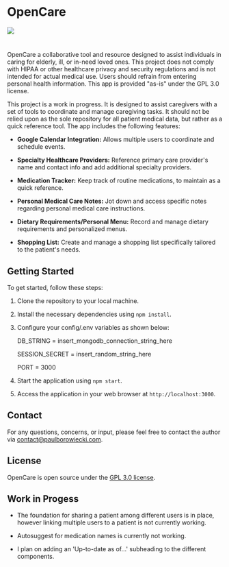 # OpenCare

![](https://github.com/borojetski/OpenCare/blob/main/loop.gif)

#

OpenCare a collaborative tool and resource designed to assist individuals in caring for elderly, ill, or in-need loved ones. This project does not comply with HIPAA or other healthcare privacy and security regulations and is not intended for actual medical use. Users should refrain from entering personal health information. This app is provided "as-is" under the GPL 3.0 license.

This project is a work in progress. It is designed to assist caregivers with a set of tools to coordinate and manage caregiving tasks. It should not be relied upon as the sole repository for all patient medical data, but rather as a quick reference tool. The app includes the following features:

- **Google Calendar Integration:** Allows multiple users to coordinate and schedule events.

- **Specialty Healthcare Providers:** Reference primary care provider's name and contact info and add additional specialty providers.

- **Medication Tracker:** Keep track of routine medications, to maintain as a quick reference.

- **Personal Medical Care Notes:** Jot down and access specific notes regarding personal medical care instructions.

- **Dietary Requirements/Personal Menu:** Record and manage dietary requirements and personalized menus.

- **Shopping List:** Create and manage a shopping list specifically tailored to the patient's needs.


## Getting Started

To get started, follow these steps:

1. Clone the repository to your local machine.

2. Install the necessary dependencies using `npm install`.

3. Configure your config/.env variables as shown below:

   DB_STRING = insert_mongodb_connection_string_here

   SESSION_SECRET = insert_random_string_here

   PORT = 3000

5. Start the application using `npm start`.

6. Access the application in your web browser at `http://localhost:3000`.


## Contact

For any questions, concerns, or input, please feel free to contact the author via contact@paulborowiecki.com.


## License

OpenCare is open source under the [GPL 3.0 license](https://www.gnu.org/licenses/gpl-3.0.en.html).

## Work in Progess

- The foundation for sharing a patient among different users is in place, however linking multiple users to a patient is not currently working.

- Autosuggest for medication names is currently not working.

- I plan on adding an 'Up-to-date as of...' subheading to the different components.

